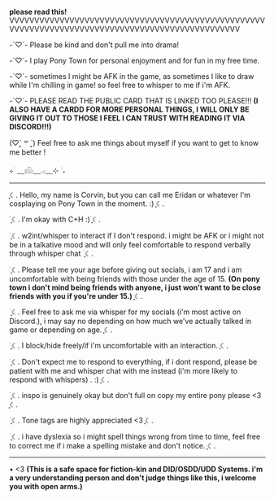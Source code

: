 **please read this!**
VVVVVVVVVVVVVVVVVVVVVVVVVVVVVVVVVVVVVVVVVVVVVVVVVVVVVVVVVVVVVVVVVVVVVVVVVVVVVVVVVVVVVVVVVVVVVVVVV

-`♡´- Please be kind and don't pull me into drama! 

-`♡´- I play Pony Town for personal enjoyment and for fun in my free time. 

-`♡´- sometimes I might be AFK in the game, as sometimes I like to draw while I'm chilling in game! so feel free to whisper to me if i'm AFK. 

-`♡´- PLEASE READ THE  PUBLIC CARD THAT IS LINKED TOO PLEASE!!! **(I ALSO HAVE A CARDD FOR MORE PERSONAL THINGS, I WILL ONLY BE GIVING IT OUT TO THOSE I FEEL I CAN TRUST WITH READING IT VIA DISCORD!!!)**

(♡ˊ͈ ꒳ ˋ͈) Feel free to ask me things about myself if you want to get to know me better !

⊹ ࣪ ﹏𓊝﹏𓂁﹏⊹ ࣪ ˖ 
- --------------------------------------------------------------------------------------------------
ִֶָ☾. Hello, my name is Corvin, but you can call me Eridan or whatever I'm cosplaying on Pony Town in the moment. :) ִֶָ☾. 

࣪ ִֶָ☾. I'm okay with C+H :)࣪ ִֶָ☾.

࣪ ִֶָ☾. w2int/whisper to interact if I don't respond. i might be AFK or i might not be in a talkative mood and will only feel comfortable to respond verbally through whisper chat ࣪ ִֶָ☾.

࣪ ִֶָ☾. Please tell me your age before giving out socials, i am 17 and i am uncomfortable with being friends with those under the age of 15. **(On pony town i don't mind being friends with anyone, i just won't want to be close friends with you if you're under 15.)** ִֶָ☾.

࣪ ִֶָ☾. Feel free to ask me via whisper for my socials (i'm most active on Discord.), i may say no depending on how much we've actually talked in game or depending on age. ִֶָ☾. 

࣪ ִֶָ☾. ࣪I block/hide freely/if i'm uncomfortable with an interaction. ִֶָ☾. 

࣪ ִֶָ☾. ࣪Don't expect me to respond to everything, if i dont respond, please be patient with me and whisper chat with me instead (i'm more likely to respond with whispers) . :) ִֶָ☾. 

࣪ ִֶָ☾.  inspo is genuinely okay but don't full on copy my entire pony please <3 ִֶָ☾. 

࣪ ִֶָ☾. Tone tags are highly appreciated <3 ִֶָ☾. 

࣪ ִֶָ☾. i have dyslexia so i might spell things wrong from time to time, feel free to correct me if i make a spelling mistake and don't notice. ִֶָ☾. 

- --------------------------------------------------------------------------------------------------
•  <3 **(This is a safe space for fiction-kin and DID/OSDD/UDD Systems. i'm a very understanding person and don't judge things like this, i welcome you with open arms.)**

